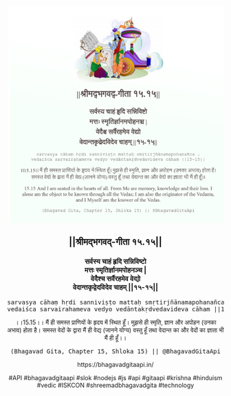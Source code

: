 <img src="../../asset/BG_15_15.png"/>
<center><h2>||श्रीमद्‍भगवद्‍-गीता १५.१५||</h2>
<h3>सर्वस्य चाहं हृदि सन्निविष्टो<br/>मत्तः स्मृतिर्ज्ञानमपोहनञ्च |<br/>वेदैश्च सर्वैरहमेव वेद्यो<br/>वेदान्तकृद्वेदविदेव चाहम् ||१५-१५||</h3>
<pre>sarvasya cāhaṃ hṛdi sanniviṣṭo mattaḥ smṛtirjñānamapohanañca .<br/>vedaiśca sarvairahameva vedyo vedāntakṛdvedavideva cāham ||15-15||</pre>
<p>।।15.15।। मैं ही समस्त प्राणियों के हृदय में स्थित हूँ। मुझसे ही स्मृति, ज्ञान और अपोहन (उनका अभाव) होता है। समस्त वेदों के द्वारा मैं ही वेद्य (जानने योग्य) वस्तु हूँ तथा वेदान्त का और वेदों का ज्ञाता भी मैं ही हूँ।।</p>
<pre>(Bhagavad Gita, Chapter 15, Shloka 15) || @BhagavadGitaApi</pre><p>https://bhagavadgitaapi.in/</p><p>#API #bhagavadgitaapi #slok #nodejs #js #api #gitaapi #krishna #hinduism #vedic #ISKCON #shreemadbhagavadgita #technology</p></center>